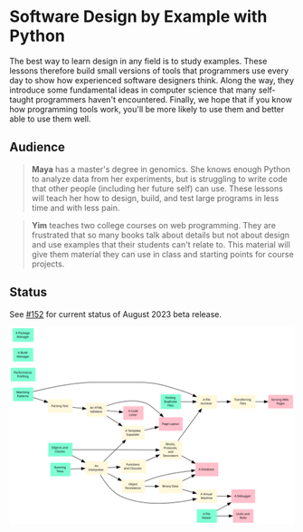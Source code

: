 # Software Design by Example with Python

The best way to learn design in any field
is to study examples.
These lessons therefore build small versions
of tools that programmers use every day
to show how experienced software designers think.
Along the way,
they introduce some fundamental ideas in computer science
that many self-taught programmers haven't encountered.
Finally,
we hope that if you know how programming tools work,
you'll be more likely to use them
and better able to use them well.

## Audience

> **Maya** has a master's degree in genomics.
> She knows enough Python to analyze data from her experiments,
> but is struggling to write code that other people (including her future self) can use.
> These lessons will teach her how to design, build, and test large programs
> in less time and with less pain.

> **Yim** teaches two college courses on web programming.
> They are frustrated that so many books talk about details but not about design
> and use examples that their students can't relate to.
> This material will give them material they can use in class
> and starting points for course projects.

## Status

See [#152](/../../issues/152) for current status of August 2023 beta release.

<img src="./src/intro/syllabus_regular.svg">
